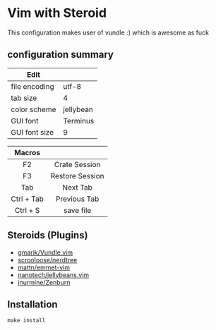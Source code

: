 # Vim with Steroid

This configuration makes user of vundle :) which is awesome as fuck

## configuration summary

| Edit          |           |
|---------------|-----------|
| file encoding | utf-8     |
| tab size      | 4         |
| color scheme  | jellybean |
| GUI font      | Terminus  |
| GUI font size | 9         |

|   Macros   |                 |
|:----------:|:---------------:|
| F2         | Crate Session   |
| F3         | Restore Session |
| Tab        | Next Tab        |
| Ctrl + Tab | Previous Tab    |
| Ctrl + S   | save file       |

## Steroids (Plugins)

- [gmarik/Vundle.vim](http://www.github.com/gmarik/Vundle.vim)
- [scrooloose/nerdtree](http://www.github.com/scrooloose/nerdtree)
- [mattn/emmet-vim](http://www.github.com/mattn/emmet-vim)
- [nanotech/jellybeans.vim](http://www.github.com/nanotech/jellybeans.vim)
- [jnurmine/Zenburn](http://www.github.com/jnurmine/Zenburn)

## Installation

    make install
